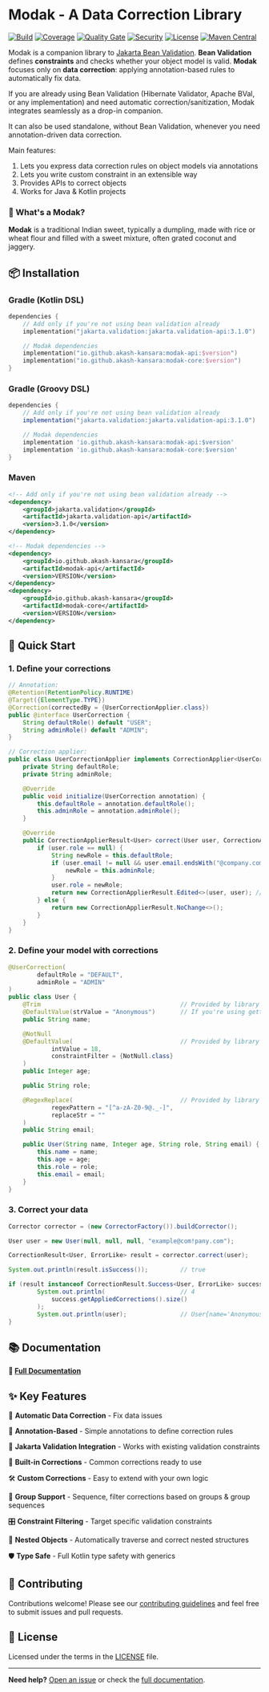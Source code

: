 # Modak - A Data Correction Library

[![Build](https://github.com/akash-kansara/modak/actions/workflows/ci.yml/badge.svg)](https://github.com/akash-kansara/modak/actions)
[![Coverage](https://sonarcloud.io/api/project_badges/measure?project=akash-kansara_modak&metric=coverage)](https://sonarcloud.io/summary/new_code?id=akash-kansara_modak)
[![Quality Gate](https://sonarcloud.io/api/project_badges/measure?project=akash-kansara_modak&metric=alert_status)](https://sonarcloud.io/summary/new_code?id=akash-kansara_modak)
[![Security](https://sonarcloud.io/api/project_badges/measure?project=akash-kansara_modak&metric=security_rating)](https://sonarcloud.io/summary/new_code?id=akash-kansara_modak)
[![License](https://img.shields.io/github/license/akash-kansara/modak)](LICENSE)
[![Maven Central](https://img.shields.io/maven-central/v/io.github.akash-kansara/modak-core)](https://search.maven.org/search?q=g:io.github.akash-kansara)

Modak is a companion library to [Jakarta Bean Validation](https://beanvalidation.org/).
**Bean Validation** defines **constraints** and checks whether your object model is valid.
**Modak** focuses only on **data correction**: applying annotation-based rules to automatically fix data.

If you are already using Bean Validation (Hibernate Validator, Apache BVal, or any implementation) and need automatic correction/sanitization, Modak integrates seamlessly as a drop-in companion.

It can also be used standalone, without Bean Validation, whenever you need annotation-driven data correction.

Main features:

1. Lets you express data correction rules on object models via annotations
2. Lets you write custom constraint in an extensible way
3. Provides APIs to correct objects
4. Works for Java & Kotlin projects

### 🍡 What's a Modak?

**Modak** is a traditional Indian sweet, typically a dumpling, made with rice or wheat flour and filled with a sweet mixture, often grated coconut and jaggery.

## 📦 Installation

### Gradle (Kotlin DSL)
```kotlin
dependencies {
    // Add only if you're not using bean validation already
    implementation("jakarta.validation:jakarta.validation-api:3.1.0")

    // Modak dependencies
    implementation("io.github.akash-kansara:modak-api:$version")
    implementation("io.github.akash-kansara:modak-core:$version")
}
```

### Gradle (Groovy DSL)
```groovy
dependencies {
    // Add only if you're not using bean validation already
    implementation("jakarta.validation:jakarta.validation-api:3.1.0")

    // Modak dependencies
    implementation 'io.github.akash-kansara:modak-api:$version'
    implementation 'io.github.akash-kansara:modak-core:$version'
}
```

### Maven
```xml
<!-- Add only if you're not using bean validation already -->
<dependency>
    <groupId>jakarta.validation</groupId>
    <artifactId>jakarta.validation-api</artifactId>
    <version>3.1.0</version>
</dependency>

<!-- Modak dependencies -->
<dependency>
    <groupId>io.github.akash-kansara</groupId>
    <artifactId>modak-api</artifactId>
    <version>VERSION</version>
</dependency>
<dependency>
    <groupId>io.github.akash-kansara</groupId>
    <artifactId>modak-core</artifactId>
    <version>VERSION</version>
</dependency>
```

## 🚀 Quick Start

### 1. Define your corrections

```java
// Annotation:
@Retention(RetentionPolicy.RUNTIME)
@Target({ElementType.TYPE})
@Correction(correctedBy = {UserCorrectionApplier.class})
public @interface UserCorrection {
    String defaultRole() default "USER";
    String adminRole() default "ADMIN";
}

// Correction applier:
public class UserCorrectionApplier implements CorrectionApplier<UserCorrection, User> {
    private String defaultRole;
    private String adminRole;

    @Override
    public void initialize(UserCorrection annotation) {
        this.defaultRole = annotation.defaultRole();
        this.adminRole = annotation.adminRole();
    }

    @Override
    public CorrectionApplierResult<User> correct(User user, CorrectionApplierContext context) {
        if (user.role == null) {
            String newRole = this.defaultRole;
            if (user.email != null && user.email.endsWith("@company.com")) {
                newRole = this.adminRole;
            }
            user.role = newRole;
            return new CorrectionApplierResult.Edited<>(user, user); // Left value is original, right is corrected. Here we're updating in-place but you can return a new instance as well
        } else {
            return new CorrectionApplierResult.NoChange<>();
        }
    }
}
```

### 2. Define your model with corrections

```java
@UserCorrection(
        defaultRole = "DEFAULT",
        adminRole = "ADMIN"
)
public class User {
    @Trim                                       // Provided by library
    @DefaultValue(strValue = "Anonymous")       // If you're using getter/setter, you can annotate the getter instead of fields
    public String name;

    @NotNull
    @DefaultValue(                              // Provided by library
            intValue = 18,
            constraintFilter = {NotNull.class}
    )
    public Integer age;

    public String role;

    @RegexReplace(                              // Provided by library
            regexPattern = "[^a-zA-Z0-9@._-]",
            replaceStr = ""
    )
    public String email;

    public User(String name, Integer age, String role, String email) {
        this.name = name;
        this.age = age;
        this.role = role;
        this.email = email;
    }
}
```

### 3. Correct your data

```java
Corrector corrector = (new CorrectorFactory()).buildCorrector();

User user = new User(null, null, null, "example@com!pany.com");

CorrectionResult<User, ErrorLike> result = corrector.correct(user);

System.out.println(result.isSuccess());         // true

if (result instanceof CorrectionResult.Success<User, ErrorLike> success) {
        System.out.println(                     // 4
            success.getAppliedCorrections().size()
        );
        System.out.println(user);               // User{name='Anonymous', age=18, role='ADMIN', email='example@company.com'}
}
```

## 📚 Documentation

**📖 [Full Documentation](docs/API.md)**

## ✨ Key Features

🔧 **Automatic Data Correction** - Fix data issues

📝 **Annotation-Based** - Simple annotations to define correction rules

🔗 **Jakarta Validation Integration** - Works with existing validation constraints

🎯 **Built-in Corrections** - Common corrections ready to use

🛠️ **Custom Corrections** - Easy to extend with your own logic

👥 **Group Support** - Sequence, filter corrections based on groups & group sequences

🎛️ **Constraint Filtering** - Target specific validation constraints

🌳 **Nested Objects** - Automatically traverse and correct nested structures

🛡️ **Type Safe** - Full Kotlin type safety with generics

## 🤝 Contributing

Contributions welcome! Please see our [contributing guidelines](CONTRIBUTING.md) and feel free to submit issues and pull requests.

## 📄 License

Licensed under the terms in the [LICENSE](LICENSE) file.

---

**Need help?** [Open an issue](https://github.com/akash-kansara/modak/issues) or check the [full documentation](docs/API.md).

